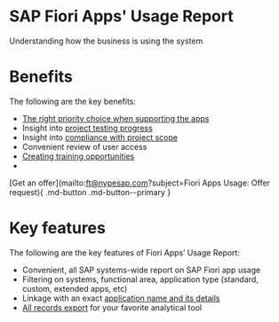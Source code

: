 # SAP Fiori Apps' Usage Report
Understanding how the business is using the system

# Benefits
The following are the key benefits:

-   [The right priority choice when supporting the apps](2020/FPS01/use-cases/priority-setting.md)
-   Insight into [project testing progress](2020/FPS01/use-cases/testing.md)
-   Insight into [compliance with project scope](2020/FPS01/use-cases/out-of-scope.md)
-   Convenient review of user access
-   [Creating training opportunities](2020/FPS01/use-cases/trainning-opportunieties.md)
-   

[Get an offer](mailto:ft@nypesap.com?subject=Fiori Apps Usage: Offer request){ .md-button .md-button--primary }

# Key features
The following are the key features of Fiori Apps’ Usage Report:

-   Convenient, all SAP systems-wide report on SAP Fiori app usage 
-   Filtering on systems, functional area, application type (standard, custom, extended apps, etc)
-   Linkage with an exact [application name and its details](2020/FPS01/app-ids.md)
-   [All records export](2020/FPS01/recexp.md) for your favorite analytical tool


